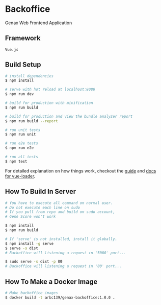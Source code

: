 # Backoffice
Genax Web Frontend Application

## Framework
`Vue.js`

## Build Setup

``` bash
# install dependencies
$ npm install

# serve with hot reload at localhost:8080
$ npm run dev

# build for production with minification
$ npm run build

# build for production and view the bundle analyzer report
$ npm run build --report

# run unit tests
$ npm run unit

# run e2e tests
$ npm run e2e

# run all tests
$ npm test
```

For detailed explanation on how things work, checkout the [guide](http://vuejs-templates.github.io/webpack/) and [docs for vue-loader](http://vuejs.github.io/vue-loader).

## How To Build In Server
``` bash
# You have to execute all command on normal user.
# Do not execute each line on sudo
# If you pull from repo and build on sudo account,
# Gene Score won't work

$ npm install
$ npm run build

# If 'serve' is not installed, install it globally.
$ npm install -g serve
$ serve -s dist
# Backoffice will listening a request in '5000' port...

$ sudo serve -s dist -p 80
# Backoffice will listening a request in '80' port...
```

## How To Make a Docker Image
```bash
# Make backoffice images
$ docker build -t arbc139/genax-backoffice:1.0.0 .
```
